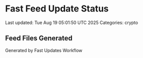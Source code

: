 # Fast Feed Update Status
Last updated: Tue Aug 19 05:01:50 UTC 2025
Categories: crypto

## Feed Files Generated

Generated by Fast Updates Workflow

